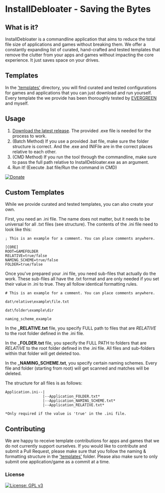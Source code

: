 # InstallDebloater - Saving the Bytes

## What is it?

InstallDebloater is a commandline application that aims to reduce the total file size of applications and games without breaking them. We offer a constantly expanding list of curated, hand-crafted and tested templates that remove the clutter from your apps and games without impacting the core experience. It just saves space on your drives.

## Templates

In the ['templates'](https://github.com/neatodev/InstallDebloater/tree/main/templates) directory, you will find curated and tested configurations for games and applications that you can just download and run yourself. Every template the we provide has been thoroughly tested by [EVERGREEN](https://github.com/EV3RGR33N) and myself.

## Usage

1. [Download the latest release](https://github.com/neatodev/InstallDebloater/releases). The provided .exe file is needed for the process to work.
2. (Batch Method) If you use a provided .bat file, make sure the folder structure is correct. And the .exe and INIFile are in the correct places relative to each other.
3. (CMD Method) If you run the tool through the commandline, make sure to pass the full path relative to InstallDebloater.exe as an argument.
4. Run it! (Execute .bat file/Run the command in CMD)


[![Donate](https://img.shields.io/badge/Donate-PayPal-green.svg)](https://www.paypal.com/donate/?hosted_button_id=LG7YTKP4JYN5S)

## Custom Templates

While we provide curated and tested templates, you can also create your own.

First, you need an .ini file. The name does not matter, but it needs to be universal for all .txt files (see structure). The contents of the .ini file need to look like this:

```
; This is an example for a comment. You can place comments anywhere.

[CORE]
ROOT=GAMEFOLDER
RELATIVE=true/false
NAMING_SCHEME=true/false
FOLDER=true/false
```

Once you've prepared your .ini file, you need sub-files that actually do the work. These sub-files all have the .txt format and are only needed if you set their value in .ini to true. They all follow identical formatting rules.

```
# This is an example for a comment. You can place comments anywhere.

dat\relative\example\file.txt

dat\folder\example\dir

naming_scheme_example
```
In the **_RELATIVE.txt** file, you specify FULL path to files that are _RELATIVE_ to the root folder defined in the .ini file.

In the **_FOLDER.txt** file, you specify the FULL PATH to folders that are _RELATIVE_ to the root folder defined in the .ini file. All files and sub-folders within that folder will get deleted too.

In the **_NAMING_SCHEME.txt**, you specify certain naming schemes. Every file and folder (starting from root) will get scanned and matches will be deleted.


The structure for all files is as follows:

```
Application.ini--|
                 |--Application_FOLDER.txt*
                 |--Application_NAMING_SCHEME.txt*
                 |--Application_RELATIVE.txt*

*Only required if the value is 'true' in the .ini file.
```


## Contributing

We are happy to receive template contributions for apps and games that we do not currently  support ourselves. If you would like to contribute and submit a Pull Request, please make sure that you follow the naming & formatting structure in the ['templates'](https://github.com/neatodev/InstallDebloater/tree/main/templates) folder. Please also make sure to only submit one application/game as a commit at a time.

### License
[![License: GPL v3](https://img.shields.io/badge/License-GPLv3-blue.svg)](https://github.com/neatodev/InstallDebloater/blob/main/LICENSE)
